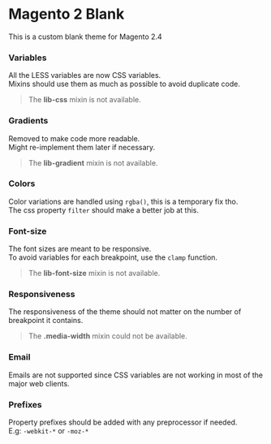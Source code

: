 # Magento 2 Blank

This is a custom blank theme for Magento 2.4

### Variables

All the LESS variables are now CSS variables.<br>
Mixins should use them as much as possible to avoid duplicate code.

> The **lib-css** mixin is not available.

### Gradients

Removed to make code more readable.<br>
Might re-implement them later if necessary.

> The **lib-gradient** mixin is not available.

### Colors

Color variations are handled using `rgba()`, this is a temporary fix tho.<br>
The css property `filter` should make a better job at this. 

### Font-size

The font sizes are meant to be responsive.<br>
To avoid variables for each breakpoint, use the `clamp` function.

> The **lib-font-size** mixin is not available.

### Responsiveness

The responsiveness of the theme should not matter on the number of breakpoint it contains.

> The **.media-width** mixin could not be available.

### Email

Emails are not supported since CSS variables are not working in most of the major web clients.

### Prefixes

Property prefixes should be added with any preprocessor if needed.<br>
E.g: `-webkit-*` or `-moz-*`
